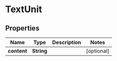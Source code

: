 

# TextUnit


## Properties

| Name | Type | Description | Notes |
|------------ | ------------- | ------------- | -------------|
|**content** | **String** |  |  [optional] |



